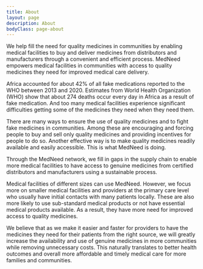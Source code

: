 ```yaml
---
title: About
layout: page
description: About
bodyClass: page-about
---
```


We help fill the need for quality medicines in communities by enabling medical facilities to buy and deliver medicines from distributors and manufacturers through a convenient and efficient process. MedNeed empowers medical facilities in communities with access to quality medicines they need for improved medical care delivery.

Africa accounted for about 42% of all fake medications reported to the WHO between 2013 and 2020. Estimates from World Health Organization (WHO) show that about 274 deaths occur every day in Africa as a result of fake medication. And too many medical facilities experience significant difficulties getting some of the medicines they need when they need them.

There are many ways to ensure the use of quality medicines and to fight fake medicines in communities. Among these are encouraging and forcing people to buy and sell only quality medicines and providing incentives for people to do so. Another effective way is to make quality medicines readily available and easily accessible. This is what MedNeed is doing.

Through the MedNeed network, we fill in gaps in the supply chain to enable more medical facilities to have access to genuine medicines from certified distributors and manufacturers using a sustainable process.

Medical facilities of different sizes can use MedNeed. However, we focus more on smaller medical facilities and providers at the primary care level who usually have initial contacts with many patients locally. These are also more likely to use sub-standard medical products or not have essential medical products available. As a result, they have more need for improved access to quality medicines.

We believe that as we make it easier and faster for providers to have the medicines they need for their patients from the right source, we will greatly increase the availability and use of genuine medicines in more communities while removing unnecessary costs. This naturally translates to better health outcomes and overall more affordable and timely medical care for more families and communities.

